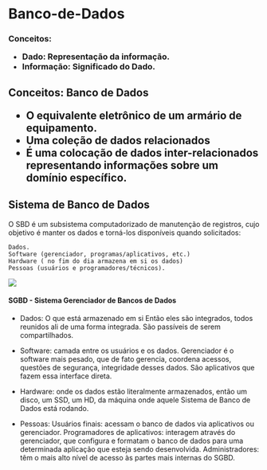 # Banco-de-Dados

<h3>Conceitos:</h>

- Dado: Representação da informação.
- Informação: Significado do Dado.

<h2>Conceitos: Banco de Dados</h>


- O equivalente eletrônico de um armário de equipamento.
- Uma coleção de dados relacionados
- É uma colocação de dados inter-relacionados representando informações sobre um domínio específico.

## Sistema de Banco de Dados

O SBD é um subsistema computadorizado de manutenção de registros, cujo objetivo é manter os dados e torná-los disponíveis quando solicitados:

	Dados. 
	Software (gerenciador, programas/aplicativos, etc.)	
	Hardware ( no fim do dia armazena em si os dados)	
	Pessoas (usuários e programadores/técnicos).

<img src="https://lh3.googleusercontent.com/BY3J4l6f2-V1b7kGCaBtGG2tiqEpwJqthbORT47WQMGd578-I3ZZfWoGk_FVCHy77tadLIeDwATVCHx-VBnd0LpJjyyxqYGUCDntIMVOpWUuC6lmWg9W0AHjYkkHd2lVxbBIXpj86xJwgMUgx1_nf7M">

<h4> SGBD - Sistema Gerenciador de Bancos de Dados </h4>

- Dados: O que está armazenado em si
Então eles são integrados, todos reunidos ali de uma forma integrada.
São passíveis de serem compartilhados.

- Software: camada entre os usuários e os dados.
Gerenciador é o software mais pesado, que de fato gerencia, coordena acessos, questões de segurança, integridade desses dados.
São aplicativos que fazem essa interface direta.

- Hardware: onde os dados estão literalmente armazenados, então um disco, um SSD, um HD, da máquina onde aquele Sistema de Banco de Dados está rodando.

- Pessoas: 
Usuários finais: acessam o banco de dados via aplicativos ou gerenciador.
Programadores de aplicativos: interagem através do gerenciador, que configura e formatam o banco de dados para uma determinada aplicação que esteja sendo desenvolvida. 
Administradores: têm o mais alto nível de acesso às partes mais internas do SGBD.
